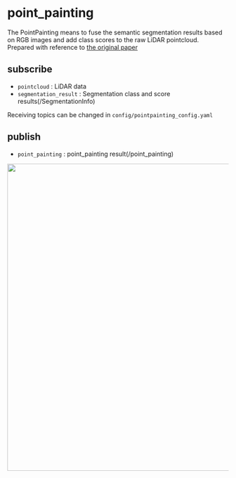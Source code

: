 # point_painting
The PointPainting means to fuse the semantic segmentation results based  
on RGB images and add class scores to the raw LiDAR pointcloud.  
Prepared with reference to [the original paper](https://arxiv.org/pdf/1911.10150.pdf)

## subscribe
- `pointcloud` : LiDAR data 
- `segmentation_result` : Segmentation class and score results(/SegmentationInfo)

Receiving topics can be changed in `config/pointpainting_config.yaml`

## publish
- `point_painting` : point_painting result(/point_painting)

<img src="https://github.com/OUXT-Polaris/point_painting/assets/82552894/cf63aa6a-de7a-458e-9d65-a2a85c77d294" width="700">
<!-- ![Screencast from 2024年04月14日 07時09分19秒](https://github.com/OUXT-Polaris/point_painting/assets/82552894/cf63aa6a-de7a-458e-9d65-a2a85c77d294)
 -->
